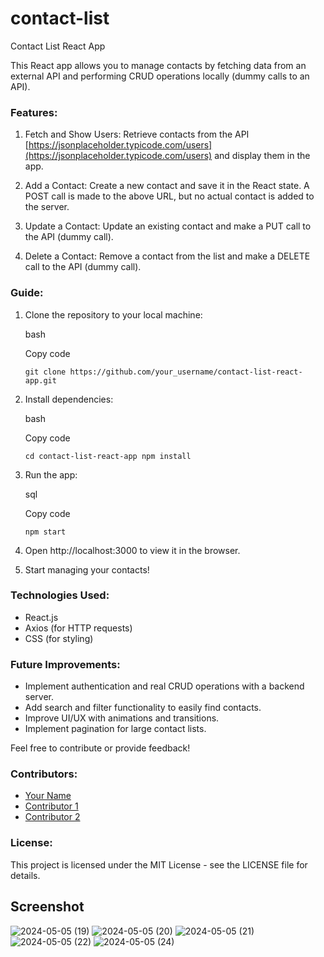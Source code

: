 # contact-list
Contact List React App

This React app allows you to manage contacts by fetching data from an external API and performing CRUD operations locally (dummy calls to an API).

### Features:

1.  Fetch and Show Users: Retrieve contacts from the API [https://jsonplaceholder.typicode.com/users](https://jsonplaceholder.typicode.com/users) and display them in the app.
    
2.  Add a Contact: Create a new contact and save it in the React state. A POST call is made to the above URL, but no actual contact is added to the server.
    
3.  Update a Contact: Update an existing contact and make a PUT call to the API (dummy call).
    
4.  Delete a Contact: Remove a contact from the list and make a DELETE call to the API (dummy call).
    

### Guide:

1.  Clone the repository to your local machine:
    
    bash
    
    Copy code
    
    `git clone https://github.com/your_username/contact-list-react-app.git` 
    
2.  Install dependencies:
    
    bash
    
    Copy code
    
    `cd contact-list-react-app
    npm install` 
    
3.  Run the app:
    
    sql
    
    Copy code
    
    `npm start` 
    
4.  Open http://localhost:3000 to view it in the browser.
    
5.  Start managing your contacts!
    

### Technologies Used:

*   React.js
*   Axios (for HTTP requests)
*   CSS (for styling)

### Future Improvements:

*   Implement authentication and real CRUD operations with a backend server.
*   Add search and filter functionality to easily find contacts.
*   Improve UI/UX with animations and transitions.
*   Implement pagination for large contact lists.

Feel free to contribute or provide feedback!

### Contributors:

*   [Your Name](https://github.com/your_username)
*   [Contributor 1](https://github.com/contributor1)
*   [Contributor 2](https://github.com/contributor2)

### License:

This project is licensed under the MIT License - see the LICENSE file for details.

Screenshot
----------
![2024-05-05 (19)](https://github.com/dainy390/contact-list/assets/112776500/c6f83a27-a4b4-4585-98f0-f327120089c5)
![2024-05-05 (20)](https://github.com/dainy390/contact-list/assets/112776500/ad992f0a-eeed-41e9-9cf7-08f52b8412ed)
![2024-05-05 (21)](https://github.com/dainy390/contact-list/assets/112776500/a53955a8-1112-44b8-88dc-9f3278a6676a)
![2024-05-05 (22)](https://github.com/dainy390/contact-list/assets/112776500/dbc0a165-a00a-4bb4-863f-6a5bac2f6954)
![2024-05-05 (24)](https://github.com/dainy390/contact-list/assets/112776500/4451e828-7abf-4d24-b221-b2d40bb8a86e)
